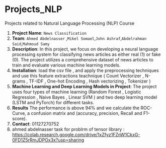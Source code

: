 # Projects_NLP
Projects related to Natural Language Processing (NLP) Course
1. **Project Name**:  `News Classification`
2. **Team**: `Ahmed Abdelnasser` ,`Mikel Somael`,`John Ashraf`,`Abdelrahman Said`,`Mahmoud Samy`
3. **Description**: In this project, we focus on developing a neural language processing system for
classifying news articles as either real (1) or fake (0). The project utilizes a
comprehensive dataset of news articles to train and evaluate various machine
learning models.
4. **Installation**: load the csv file , and apply the preprocessing techniques and use this feature extractions teachnique ( Count Vectorizer , N-grams , TF-IDF , One-hot Encoding , Hash vectorizing , Tokenizer )
5. **Machine Learning and Deep Learning Models in Project**: The project uses four types of machine learning (Random Forest , Logistic Regression , Naive Bayes , Linear SVM ) and two deep learning model (LSTM and PyTorch) for different tasks.
6. **Results** The performance is above 94% and we calculate the ROC-Curve, a confusion matrix and (accuracy, precision, Recall and F1-score).
7.  **Contact**: 01127270752
8.  ahmed abdelnasser task for problrm of tensor library : https://colab.research.google.com/drive/1xZfyz1FZnW1CkxG-0FD1Z5rRmJDPOx3x?usp=sharing
